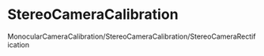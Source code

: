 # StereoCameraCalibration
MonocularCameraCalibration/StereoCameraCalibration/StereoCameraRectification
